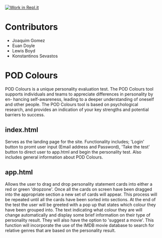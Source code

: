 [![Work in Repl.it](https://classroom.github.com/assets/work-in-replit-14baed9a392b3a25080506f3b7b6d57f295ec2978f6f33ec97e36a161684cbe9.svg)](https://classroom.github.com/online_ide?assignment_repo_id=301411&assignment_repo_type=GroupAssignmentRepo)

# Contributors
- Joaquim Gomez
- Euan Doyle
- Lewis Boyd
- Konstantinos Sevastos

# POD Colours
POD Colours is a unique personality evaluation test. 
The POD Colours tool supports individuals and teams to appreciate differences in personality by en- hancing self-awareness, leading to a deeper understanding of oneself and other people.
The POD Colours tool is based on psychological research, and provides an indication of your key strengths and potential barriers to success.

## index.html
Serves as the landing page for the site. Functionality includes; 'Login' button to promt user input (Email address and Password), 'Take the test' button to direct user to app.html and begin the personality test. Also includes general information about POD Colours.

## app.html
Allows the user to drag and drop personality statement cards into either a red or green 'dropzone'. Once all the cards on screen have been dragged into the appropriate section a new set of cards will appear. This process will be repeated until all the cards have been sorted into sections. 
At the end of the test the user will be greeted with a pop up that states which colour they have been grouped into. The text indicating what colour they are will change automatically and display some brief information on their type of personality result. They will also have the option to 'suggest a movie'. This function will incorporate the use of the IMDB movie database to search for relative genres that are based on the personality result. 
